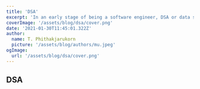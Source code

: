 ```yaml
---
title: 'DSA'
excerpt: 'In an early stage of being a software engineer, DSA or data structure & algorithm is one of the most important concepts to study. If you understand the basics, you can dive deeper into the field without hesitation.'
coverImage: '/assets/blog/dsa/cover.png'
date: '2021-01-30T11:45:01.322Z'
author:
  name: T. Phithakjarukorn
  picture: '/assets/blog/authors/mu.jpeg'
ogImage:
  url: '/assets/blog/dsa/cover.png'
---
```


## DSA 